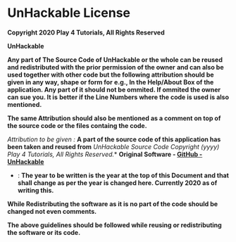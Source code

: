 # UnHackable License

**Copyright 2020 Play 4 Tutorials, All Rights Reserved**

**UnHackable**

**Any part of The Source Code of UnHackable or the whole can be reused and redistributed with the prior permission of the owner**
**and can also be used together with other code but the following attribution should be given in any way, shape or form for**
**e.g., In the Help/About Box of the application. Any part of it should not be ommited. If ommited the owner can sue you. It is**
**better if the Line Numbers where the code is used is also mentioned.**

**The same Attribution should also be mentioned as a comment on top of the source code or the files containg the code.**

*Attribution to be given :*
**A part of the source code of this application has been taken and reused from**
**UnHackable Source Code Copyright (yyyy)* Play 4 Tutorials, All Rights Reserved.**
**Original Software - [GitHub - UnHackable](https://www.github.com/play4Tutorials/UnHackable)**

* : **The year to be written is the year at the top of this Document and that shall change as per the year is changed here. Currently 2020 as of writing this.**

**While Redistributing the software as it is no part of the code should be changed not even comments.**

**The above guidelines should be followed while reusing or redistributing the software or its code.**
